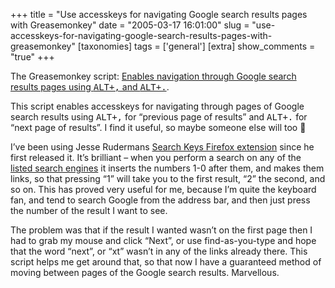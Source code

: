 +++
title = "Use accesskeys for navigating Google search results pages with Greasemonkey"
date = "2005-03-17 16:01:00"
slug = "use-accesskeys-for-navigating-google-search-results-pages-with-greasemonkey"
[taxonomies]
tags = ['general']
[extra]
show_comments = "true"
+++

The Greasemonkey script: [Enables navigation through Google search results pages using <kbd>ALT+,</kbd> and <kbd>ALT+.</kbd>](http://philwilson.org/code/greasemonkey/google-accesskeys.user.js).

This script enables accesskeys for navigating through pages of Google search results using <kbd>ALT+,</kbd> for “previous page of results” and <kbd>ALT+.</kbd> for “next page of results”. I find it useful, so maybe someone else will too 🙂

I’ve been using Jesse Rudermans [Search Keys Firefox extension](http://www.squarefree.com/extensions/search-keys/) since he first released it. It’s brilliant – when you perform a search on any of the [listed search engines](http://www.squarefree.com/extensions/search-keys/) it inserts the numbers 1-0 after them, and makes them links, so that pressing “1” will take you to the first result, “2” the second, and so on. This has proved very useful for me, because I’m quite the keyboard fan, and tend to search Google from the address bar, and then just press the number of the result I want to see.

The problem was that if the result I wanted wasn’t on the first page then I had to grab my mouse and click “Next”, or use find-as-you-type and hope that the word “next”, or “xt” wasn’t in any of the links already there. This script helps me get around that, so that now I have a guaranteed method of moving between pages of the Google search results. Marvellous.
